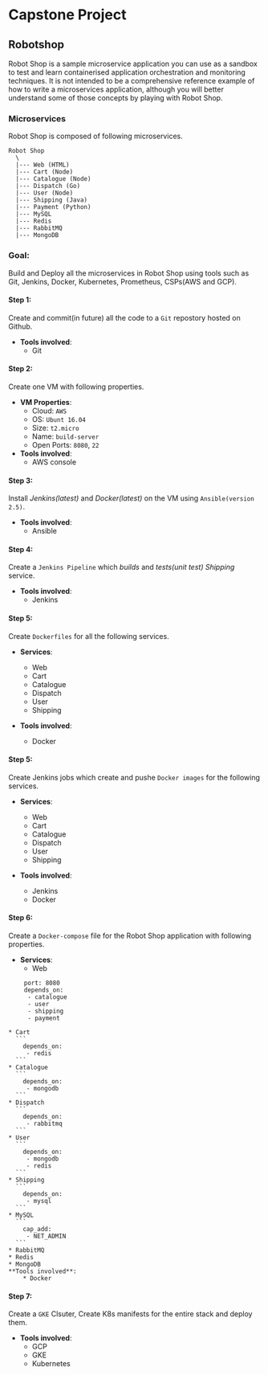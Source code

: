 # Capstone Project
## Robotshop
Robot Shop is a sample microservice application you can use as a sandbox to test and learn containerised application orchestration and monitoring techniques. It is not intended to be a comprehensive reference example of how to write a microservices application, although you will better understand some of those concepts by playing with Robot Shop. 
### Microservices
Robot Shop is composed of following microservices.
```
Robot Shop
  \
  |--- Web (HTML)
  |--- Cart (Node)
  |--- Catalogue (Node)
  |--- Dispatch (Go)
  |--- User (Node)
  |--- Shipping (Java)
  |--- Payment (Python)
  |--- MySQL
  |--- Redis
  |--- RabbitMQ
  |--- MongoDB
```

### Goal:  
  Build and Deploy all the microservices in Robot Shop using tools such as Git, Jenkins, Docker, Kubernetes, Prometheus, CSPs(AWS and GCP).

#### Step 1:  
 Create and commit(in future) all the code to a `Git` repostory hosted on Github.  
   * **Tools involved**:  
      * Git  
      
#### Step 2:  
 Create one VM with following properties.  
  * **VM Properties**:  
       * Cloud: `AWS`  
       * OS: `Ubunt 16.04`  
       * Size: `t2.micro`  
       * Name: `build-server`  
       * Open Ports: `8080`, `22`  
  * **Tools involved**:  
       * AWS console  
       
#### Step 3:  
  Install *Jenkins(latest)* and *Docker(latest)* on the VM using `Ansible(version 2.5)`.  
  *  **Tools involved**:  
        * Ansible  
        
#### Step 4:  
  Create a `Jenkins Pipeline` which *builds* and *tests(unit test)* *Shipping* service.  
  *  **Tools involved**:  
        * Jenkins  
        
#### Step 5:  
  Create `Dockerfiles` for all the following services.  
  * **Services**:
    * Web  
    * Cart  
    * Catalogue  
    * Dispatch  
    * User  
    * Shipping  

    
  *  **Tools involved**:  
        * Docker  
        
#### Step 5:  
  Create Jenkins jobs which create and pushe `Docker images` for the following services.  
  * **Services**:
      * Web  
      * Cart  
      * Catalogue  
      * Dispatch  
      * User  
      * Shipping  
      
      
  * **Tools involved**:  
      * Jenkins  
      * Docker  
      
#### Step 6:  
  Create a `Docker-compose` file for the Robot Shop application with following properties.  
  *  **Services**:
      * Web  
      ```
       port: 8080  
       depends_on:  
        - catalogue  
        - user  
        - shipping  
        - payment 
      ```  
    * Cart  
      ```
        depends_on:  
         - redis 
      ```  
    * Catalogue  
      ```
        depends_on:  
         - mongodb  
      ```  
    * Dispatch  
      ```
        depends_on:  
         - rabbitmq  
      ```  
    * User  
      ```
        depends_on:  
         - mongodb  
         - redis  
      ```  
    * Shipping  
      ```
        depends_on:  
         - mysql  
      ```  
    * MySQL  
      ```
        cap_add:  
         - NET_ADMIN  
      ```  
    * RabbitMQ  
    * Redis  
    * MongoDB  
    **Tools involved**:  
        * Docker  
        
#### Step 7:  
Create a `GKE` Clsuter, Create K8s manifests for the entire stack and deploy them.
  *  **Tools involved**:  
        * GCP  
        * GKE
        * Kubernetes
  
  
